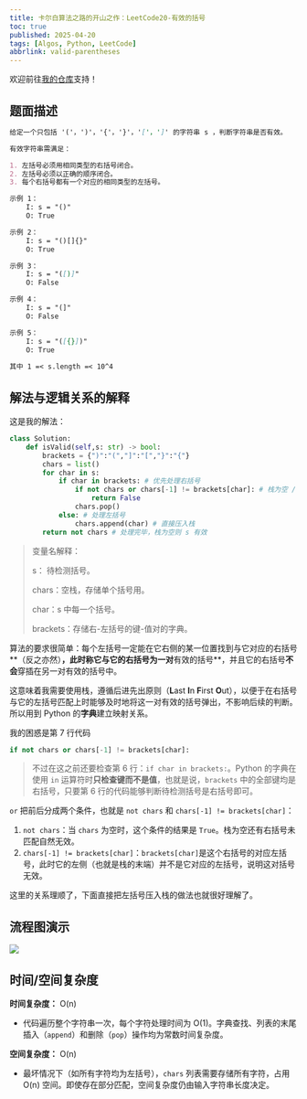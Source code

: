 ```yaml
---
title: 卡尔白算法之路的开山之作：LeetCode20-有效的括号
toc: true
published: 2025-04-20
tags: [Algos, Python, LeetCode]
abbrlink: valid-parentheses
---
```

欢迎前往[我的仓库](https://github.com/Karlbaey101/Karlgo)支持！

## 题面描述

```markdown
给定一个只包括 '('，')'，'{'，'}'，'['，']' 的字符串 s ，判断字符串是否有效。

有效字符串需满足：

1. 左括号必须用相同类型的右括号闭合。
2. 左括号必须以正确的顺序闭合。
3. 每个右括号都有一个对应的相同类型的左括号。

示例 1：
    I: s = "()"
    O: True

示例 2：
    I: s = "()[]{}"
    O: True

示例 3：
    I: s = "([)]"
    O: False

示例 4：
    I: s = "(]"
    O: False

示例 5：
    I: s = "([{}])"
    O: True
    
其中 1 =< s.length =< 10^4
```

## 解法与逻辑关系的解释

这是我的解法：

```python
class Solution:
    def isValid(self,s: str) -> bool:
        brackets = {")":"(","]":"[","}":"{"}
        chars = list()
        for char in s:
            if char in brackets: # 优先处理右括号
                if not chars or chars[-1] != brackets[char]: # 栈为空 / 栈末位与待检测括号不匹配
                    return False
                chars.pop()
            else: # 处理左括号
                chars.append(char) # 直接压入栈
        return not chars # 处理完毕，栈为空则 s 有效
```

> 变量名解释：
>
> s： 待检测括号。
>
> chars：空栈，存储单个括号用。
>
> char：s 中每一个括号。
>
> brackets：存储右-左括号的键-值对的字典。

算法的要求很简单：每个左括号一定能在它右侧的某一位置找到与它对应的右括号**（反之亦然）**，此时称它与它的右括号为一对**有效的括号**，并且它的右括号**不会**穿插在另一对有效的括号中。

这意味着我需要使用栈，遵循后进先出原则（**L**ast **I**n **F**irst **O**ut），以便于在右括号与它的左括号匹配上时能够及时地将这一对有效的括号弹出，不影响后续的判断。所以用到 Python 的**字典**建立映射关系。

我的困惑是第 7 行代码

```python
if not chars or chars[-1] != brackets[char]:
```

> 不过在这之前还要检查第 6 行：`if char in brackets:`。Python 的字典在使用 `in` 运算符时**只检查键而不是值**，也就是说，`brackets` 中的全部键均是右括号，只要第 6 行的代码能够判断待检测括号是右括号即可。

`or` 把前后分成两个条件，也就是 `not chars` 和 `chars[-1] != brackets[char]`：

1. `not chars`：当 `chars` 为空时，这个条件的结果是 `True`。栈为空还有右括号未匹配自然无效。
2. `chars[-1] != brackets[char]`：`brackets[char]`是这个右括号的对应左括号，此时它的左侧（也就是栈的末端）并不是它对应的左括号，说明这对括号无效。

这里的关系理顺了，下面直接把左括号压入栈的做法也就很好理解了。

## 流程图演示

![](/images/ValidPar/ValidPar.png)

## 时间/空间复杂度

**时间复杂度：** O(n)

- 代码遍历整个字符串一次，每个字符处理时间为 O(1)。字典查找、列表的末尾插入（`append`）和删除（`pop`）操作均为常数时间复杂度。

**空间复杂度：** O(n)

- 最坏情况下（如所有字符均为左括号），`chars` 列表需要存储所有字符，占用 O(n) 空间。即使存在部分匹配，空间复杂度仍由输入字符串长度决定。